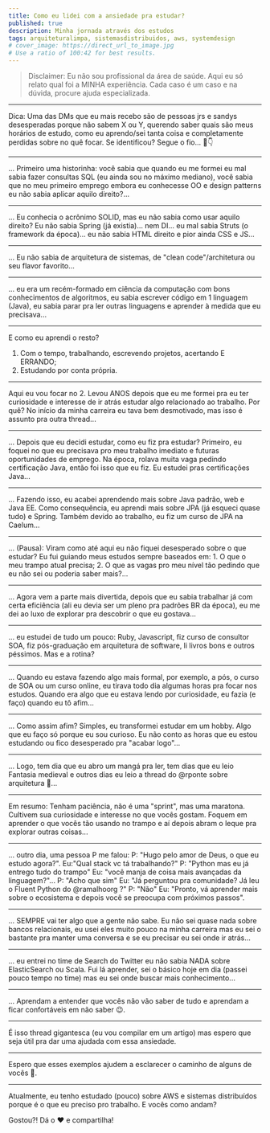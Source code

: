 ```yaml
---
title: Como eu lidei com a ansiedade pra estudar?
published: true
description: Minha jornada através dos estudos
tags: arquiteturalimpa, sistemasdistribuidos, aws, systemdesign
# cover_image: https://direct_url_to_image.jpg
# Use a ratio of 100:42 for best results.
---
```


> Disclaimer: Eu não sou profissional da área de saúde. Aqui eu só relato qual foi a MINHA experiência. Cada caso é um caso e na dúvida, procure ajuda especializada.

--- 

Dica: Uma das DMs que eu mais recebo são de pessoas jrs e sandys desesperadas porque não sabem X ou Y, querendo saber quais são meus horários de estudo, como eu aprendo/sei tanta coisa e completamente perdidas sobre no quê focar. Se identificou? Segue o fio... 🧵👇

--- 

... Primeiro uma historinha: você sabia que quando eu me formei eu mal sabia fazer consultas SQL (eu ainda sou no máximo mediano), você sabia que no meu primeiro emprego embora eu conhecesse OO e design patterns eu não sabia aplicar aquilo direito?...

--- 

... Eu conhecia o acrônimo SOLID, mas eu não sabia como usar aquilo direito? Eu não sabia Spring (já existia)... nem DI... eu mal sabia Struts (o framework da época)... eu não sabia HTML direito e pior ainda CSS e JS...

--- 

... Eu não sabia de arquitetura de sistemas, de "clean code"/architetura ou seu flavor favorito...

--- 

... eu era um recém-formado em ciência da computação com bons conhecimentos de algoritmos, eu sabia escrever código em 1 linguagem (Java), eu sabia parar pra ler outras linguagens e aprender à medida que eu precisava...

--- 

E como eu aprendi o resto?
1. Com o tempo, trabalhando, escrevendo projetos, acertando E ERRANDO;
2. Estudando por conta própria.

--- 

Aqui eu vou focar no 2. Levou ANOS depois que eu me formei pra eu ter curiosidade e interesse de ir atrás estudar algo relacionado ao trabalho. Por quê? No início da minha carreira eu tava bem desmotivado, mas isso é assunto pra outra thread...

--- 

... Depois que eu decidi estudar, como eu fiz pra estudar? Primeiro, eu foquei no que eu precisava pro meu trabalho imediato e futuras oportunidades de emprego. Na época, rolava muita vaga pedindo certificação Java, então foi isso que eu fiz. Eu estudei pras certificações Java...

--- 

... Fazendo isso, eu acabei aprendendo mais sobre Java padrão, web e Java EE. Como consequência, eu aprendi mais sobre JPA (já esqueci quase tudo) e Spring. Também devido ao trabalho, eu fiz um curso de JPA na Caelum...

--- 

... (Pausa): Viram como até aqui eu não fiquei desesperado sobre o que estudar? Eu fui guiando meus estudos sempre baseados em: 1. O que o meu trampo atual precisa; 2. O que as vagas pro meu nível tão pedindo que eu não sei ou poderia saber mais?...

--- 

... Agora vem a parte mais divertida, depois que eu sabia trabalhar já com certa eficiência (ali eu devia ser um pleno pra padrões BR da época), eu me dei ao luxo de explorar pra descobrir o que eu gostava...

--- 

... eu estudei de tudo um pouco: Ruby, Javascript, fiz curso de consultor SOA, fiz pós-graduação em arquitetura de software, li livros bons e outros péssimos. Mas e a rotina?

--- 

... Quando eu estava fazendo algo mais formal, por exemplo, a pós, o curso de SOA ou um curso online, eu tirava todo dia algumas horas pra focar nos estudos. Quando era algo que eu estava lendo por curiosidade, eu fazia (e faço) quando eu tô afim...

--- 

... Como assim afim? Simples, eu transformei estudar em um hobby. Algo que eu faço só porque eu sou curioso. Eu não conto as horas que eu estou estudando ou fico desesperado pra "acabar logo"...

--- 

... Logo, tem dia que eu abro um mangá pra ler, tem dias que eu leio Fantasia medieval e outros dias eu leio a thread do @rponte sobre arquitetura 🤣...

--- 

Em resumo: Tenham paciência, não é uma "sprint", mas uma maratona. Cultivem sua curiosidade e interesse no que vocês gostam. Foquem em aprender o que vocês tão usando no trampo e aí depois abram o leque pra explorar outras coisas...

--- 

... outro dia, uma pessoa P me falou:
P: "Hugo pelo amor de Deus, o que eu estudo agora?". 
Eu:"Qual stack vc tá trabalhando?"
P: "Python mas eu já entrego tudo do trampo"
Eu: "você manja de coisa mais avançadas da linguagem?"...
P: "Acho que sim"
Eu: "Já perguntou pra comunidade? Já leu o Fluent Python do @ramalhoorg ?"
P: "Não"
Eu: "Pronto, vá aprender mais sobre o ecosistema e depois você se preocupa com próximos passos".

--- 

... SEMPRE vai ter algo que a gente não sabe. Eu não sei quase nada sobre bancos relacionais, eu usei eles muito pouco na minha carreira mas eu sei o bastante pra manter uma conversa e se eu precisar eu sei onde ir atrás...

--- 

... eu entrei no time de Search do Twitter eu não sabia NADA sobre ElasticSearch ou Scala. Fui lá aprender, sei o básico hoje em dia (passei pouco tempo no time) mas eu sei onde buscar mais conhecimento...

--- 

... Aprendam a entender que vocês não vão saber de tudo e aprendam a ficar confortáveis em não saber 😉.

--- 

É isso thread gigantesca (eu vou compilar em um artigo) mas espero que seja útil pra dar uma ajudada com essa ansiedade. 

--- 

Espero que esses exemplos ajudem a esclarecer o caminho de alguns de vocês 🥰.

--- 

Atualmente, eu tenho estudado (pouco) sobre AWS e sistemas distribuídos porque é o que eu preciso pro trabalho. E vocês como andam?

Gostou?! Dá o ♥ e compartilha!